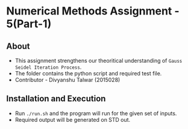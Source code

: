 # Numerical Methods Assignment - 5(Part-1)
## About
* This assignment strengthens our theoritical understanding of `Gauss Seidel Iteration Process`.
* The folder contains the python script and required test file.
* Contributor - Divyanshu Talwar (2015028)

## Installation and Execution
* Run `./run.sh` and the program will run for the given set of inputs.
* Required output will be generated on STD out.